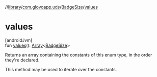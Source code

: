 //[library](../../../index.md)/[com.glovoapp.uds](../index.md)/[BadgeSize](index.md)/[values](values.md)

# values

[androidJvm]\
fun [values](values.md)(): [Array](https://kotlinlang.org/api/latest/jvm/stdlib/kotlin/-array/index.html)&lt;[BadgeSize](index.md)&gt;

Returns an array containing the constants of this enum type, in the order they're declared.

This method may be used to iterate over the constants.
